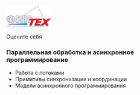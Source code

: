 ![](media/logofintech.png)

Оцените себя

### Параллельная обработка и асинхронное программирование

-   Работа с потоками
-   Примитивы синхронизации и координации
-   Модели асинхронного программирования